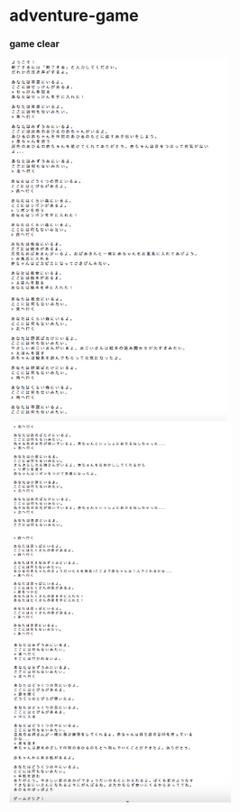 # adventure-game

### game clear
![map_adventure](https://github.com/mononoke0/adventure-game/blob/master/gameclear_adventure.png)
![map_adventure](https://github.com/mononoke0/adventure-game/blob/master/gameclear_adventure2.png)　

